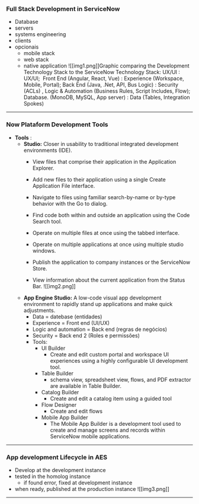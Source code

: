 
### Full Stack Development in ServiceNow
- Database
- servers
- systems engineering 
- clients
- opcionais
	- mobile stack
	- web stack
	- native application
![[img1.png]]Graphic comparing the Development Technology Stack to the ServiceNow Technology Stack:
UX/UI : UX/UI; 
Front End (Angular, React, Vue) : Experience (Workspace, Mobile, Portal);
Back End (Java, .Net, API, Bus Logic) : Security (ACLs) , Logic & Automation (Business Rules, Script Includes, Flow); 
Database. (MonoDB, MySQL, App server) : Data (Tables, Integration Spokes)


---
### Now Plataform Development Tools

-  **Tools** : 
	- **Studio:** Closer in usability to traditional integrated development environments (IDE). 
		- View files that comprise their application in the Application Explorer.
    
		- Add new files to their application using a single Create Application File interface.
    
		- Navigate to files using familiar search-by-name or by-type behavior with the Go to dialog.
    
		- Find code both within and outside an application using the Code Search tool.
    
		- Operate on multiple files at once using the tabbed interface.
    
		- Operate on multiple applications at once using multiple studio windows.
    
		- Publish the application to company instances or the ServiceNow Store.
    
		- View information about the current application from the Status Bar.
		 ![[img2.png]]
	- **App Engine Studio:** A low-code visual app development environment to rapidly stand up applications and make quick adjustments.
		- Data = datebase (entidades)
		- Experience = Front end (UI/UX)
		- Logic and automation = Back end (regras de negócios)
		- Security = Back end 2 (Roles e permissões)
		- Tools:
			- UI Builder
				- Create and edit custom portal and workspace UI experiences using a highly configurable UI development tool.
			- Table Builder
				- schema view, spreadsheet view, flows, and PDF extractor are available in Table Builder.
			- Catalog Builder
				- Create and edit a catalog item using a guided tool
			- Flow Designer
				- Create and edit flows
			- Mobile App Builder
				- The Mobile App Builder is a development tool used to create and manage screens and records within ServiceNow mobile applications.


---
### App development Lifecycle in AES

- Develop at the development instance
- tested in the homolog instance
	- if found error, fixed at development instance
- when ready, published at the production instance
![[img3.png]]


---
